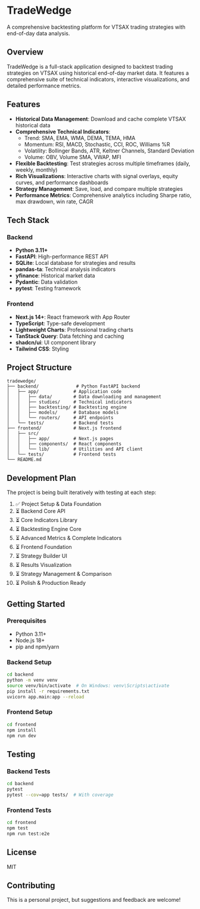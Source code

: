 # TradeWedge

A comprehensive backtesting platform for VTSAX trading strategies with end-of-day data analysis.

## Overview

TradeWedge is a full-stack application designed to backtest trading strategies on VTSAX using historical end-of-day market data. It features a comprehensive suite of technical indicators, interactive visualizations, and detailed performance metrics.

## Features

- **Historical Data Management**: Download and cache complete VTSAX historical data
- **Comprehensive Technical Indicators**:
  - Trend: SMA, EMA, WMA, DEMA, TEMA, HMA
  - Momentum: RSI, MACD, Stochastic, CCI, ROC, Williams %R
  - Volatility: Bollinger Bands, ATR, Keltner Channels, Standard Deviation
  - Volume: OBV, Volume SMA, VWAP, MFI
- **Flexible Backtesting**: Test strategies across multiple timeframes (daily, weekly, monthly)
- **Rich Visualizations**: Interactive charts with signal overlays, equity curves, and performance dashboards
- **Strategy Management**: Save, load, and compare multiple strategies
- **Performance Metrics**: Comprehensive analytics including Sharpe ratio, max drawdown, win rate, CAGR

## Tech Stack

### Backend
- **Python 3.11+**
- **FastAPI**: High-performance REST API
- **SQLite**: Local database for strategies and results
- **pandas-ta**: Technical analysis indicators
- **yfinance**: Historical market data
- **Pydantic**: Data validation
- **pytest**: Testing framework

### Frontend
- **Next.js 14+**: React framework with App Router
- **TypeScript**: Type-safe development
- **Lightweight Charts**: Professional trading charts
- **TanStack Query**: Data fetching and caching
- **shadcn/ui**: UI component library
- **Tailwind CSS**: Styling

## Project Structure

```
tradewedge/
├── backend/              # Python FastAPI backend
│   ├── app/             # Application code
│   │   ├── data/        # Data downloading and management
│   │   ├── studies/     # Technical indicators
│   │   ├── backtesting/ # Backtesting engine
│   │   ├── models/      # Database models
│   │   └── routers/     # API endpoints
│   └── tests/           # Backend tests
├── frontend/            # Next.js frontend
│   ├── src/
│   │   ├── app/         # Next.js pages
│   │   ├── components/  # React components
│   │   └── lib/         # Utilities and API client
│   └── tests/           # Frontend tests
└── README.md
```

## Development Plan

The project is being built iteratively with testing at each step:

1. ✅ Project Setup & Data Foundation
2. ⏳ Backend Core API
3. ⏳ Core Indicators Library
4. ⏳ Backtesting Engine Core
5. ⏳ Advanced Metrics & Complete Indicators
6. ⏳ Frontend Foundation
7. ⏳ Strategy Builder UI
8. ⏳ Results Visualization
9. ⏳ Strategy Management & Comparison
10. ⏳ Polish & Production Ready

## Getting Started

### Prerequisites

- Python 3.11+
- Node.js 18+
- pip and npm/yarn

### Backend Setup

```bash
cd backend
python -m venv venv
source venv/bin/activate  # On Windows: venv\Scripts\activate
pip install -r requirements.txt
uvicorn app.main:app --reload
```

### Frontend Setup

```bash
cd frontend
npm install
npm run dev
```

## Testing

### Backend Tests
```bash
cd backend
pytest
pytest --cov=app tests/  # With coverage
```

### Frontend Tests
```bash
cd frontend
npm test
npm run test:e2e
```

## License

MIT

## Contributing

This is a personal project, but suggestions and feedback are welcome!

